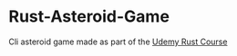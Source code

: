 # Rust-Asteroid-Game
Cli asteroid game made as part of the [Udemy Rust Course](https://www.udemy.com/course/ultimate-rust-crash-course/?kw=ultimate+rust&src=sac&couponCode=24T1MT101824)
